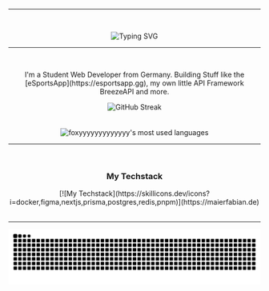 
---

<br>
<div align="center">
  
<img src="https://readme-typing-svg.demolab.com?font=Open+Sans&weight=800&size=29&pause=1000&color=FF7700&center=true&vCenter=true&random=true&width=700&height=75&lines=Welcome+on+my+Github%F0%9F%91%8B;I'm+Fabian+Student+%26+Webdeveloper;I+would+be+happy+if+you+check+out+my+Portfolio" alt="Typing SVG" /><a href="https://maierfabian.de"></a>
  
---
</div>
<br>

<p align="center">I'm a Student Web Developer from Germany. Building Stuff like the [eSportsApp](https://esportsapp.gg), my own little API Framework BreezeAPI and more.</p>


<div align="center">
  <img src="https://streak-stats.demolab.com?user=foxyyyyyyyyyyyyy&theme=highcontrast&hide_border=true&date_format=j%20M%5B%20Y%5D&mode=weekly&background=00000000" alt="GitHub Streak" /></a>
</div>
<br><br>

<div align="center">
<img alt="foxyyyyyyyyyyyyy's most used languages" src="https://githubstats.maierfabian.de/api/top-langs?username=foxyyyyyyyyyyyyy&theme=gruvbox&bg_color=00000000&show_icons=true&hide_border=true&layout=compact&card_width=350" /> 
  
</div>




---

<br>

<div align="center">
  <h3>My Techstack</h3>
[![My Techstack](https://skillicons.dev/icons?i=docker,figma,nextjs,prisma,postgres,redis,pnpm)](https://maierfabian.de)
</div>
 
<br>

---

<div align="center">
  

<img src="https://raw.githubusercontent.com/foxyyyyyyyyyyyyy/foxyyyyyyyyyyyyy/output/snake.svg" alt="Snake animation" />
<br>


</div>

